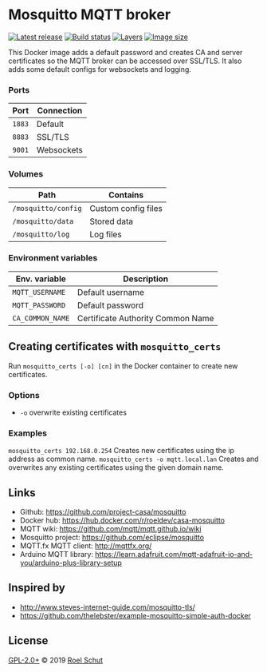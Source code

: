 Mosquitto MQTT broker
=====================

[![Latest release][latest-release-img]][latest-release-url]
[![Build status][build-status-img]][build-status-url]
[![Layers][image-layers-img]][image-layers-url]
[![Image size][image-size-img]][image-size-url]

[latest-release-img]: https://img.shields.io/github/release/project-casa/mosquitto.svg?label=latest
[latest-release-url]: https://github.com/project-casa/mosquitto/releases
[build-status-img]: https://img.shields.io/docker/cloud/build/roeldev/casa-mosquitto.svg
[build-status-url]: https://hub.docker.com/r/roeldev/casa-mosquitto/builds
[image-layers-img]: https://img.shields.io/microbadger/layers/roeldev/casa-mosquitto/latest.svg
[image-layers-url]: https://microbadger.com/images/roeldev/casa-mosquitto
[image-size-img]: https://img.shields.io/microbadger/image-size/roeldev/casa-mosquitto/latest.svg
[image-size-url]: https://hub.docker.com/r/roeldev/casa-mosquitto/tags


This Docker image adds a default password and creates CA and server certificates so the MQTT broker can be accessed
over SSL/TLS. It also adds some default configs for websockets and logging.


### Ports
| Port | Connection |
|------|------------|
|```1883```| Default
|```8883```| SSL/TLS
|```9001```| Websockets

### Volumes
| Path | Contains |
|------|----------|
|```/mosquitto/config```| Custom config files
|```/mosquitto/data```  | Stored data
|```/mosquitto/log```   | Log files

### Environment variables
| Env. variable | Description |
|---------------|-------------|
|```MQTT_USERNAME```| Default username
|```MQTT_PASSWORD```| Default password
|```CA_COMMON_NAME```| Certificate Authority Common Name


## Creating certificates with `mosquitto_certs`
Run ```mosquitto_certs [-o] [cn]``` in the Docker container to create new certificates.

### Options
- `-o` overwrite existing certificates

### Examples
`mosquitto_certs 192.168.0.254` Creates new certificates using the ip address as common name.
`mosquitto_certs -o mqtt.local.lan` Creates and overwrites any existing certificates using the given domain name.


## Links
- Github: https://github.com/project-casa/mosquitto
- Docker hub: https://hub.docker.com/r/roeldev/casa-mosquitto
- MQTT wiki: https://github.com/mqtt/mqtt.github.io/wiki
- Mosquitto project: https://github.com/eclipse/mosquitto
- MQTT.fx MQTT client: http://mqttfx.org/
- Arduino MQTT library: https://learn.adafruit.com/mqtt-adafruit-io-and-you/arduino-plus-library-setup


## Inspired by
- http://www.steves-internet-guide.com/mosquitto-tls/
- https://github.com/thelebster/example-mosquitto-simple-auth-docker


## License
[GPL-2.0+](LICENSE) © 2019 [Roel Schut](https://roelschut.nl)
